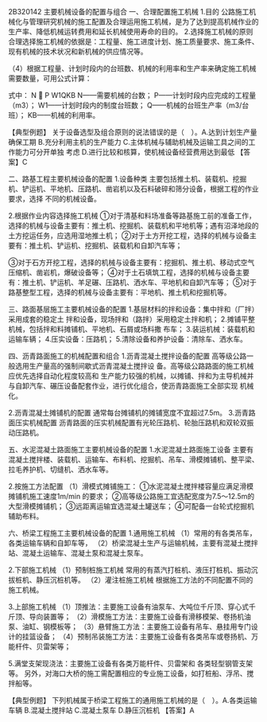2B320142	主要机械设备的配置与组合
一、合理配置施工机械
1.目的
公路施工机械化与管理研究机械的施工配置及合理运用施工机械，是为了达到提高机械作业的生产率、降低机械运转费用和延长机械使用寿命的目的。
2.选择施工机械的原则
合理选择施工机械的依据是：工程量、施工进度计划、施工质量要求、施工条件、现有机械的技术状况和新机械的供应情况等。

（4）根据工程量、计划时段内的台班数、机械的利用率和生产率来确定施工机械需要数量，可用公式计算：



式中：
N 		P W1QKB
N——需要机械的台数；
P——计划时段内应完成的工程量（m3）；
W1——计划时段内的制度台班数；
Q——机械的台班生产率（m3/台班）；
KB——机械的利用率。

【典型例题】
关于设备选型及组合原则的说法错误的是（　）。A.达到计划生产量确保工期
B.充分利用主机的生产能力
C.主体机械与辅助机械及运输工具之间的工作能力可分开单独  考虑
D.进行比较和核算，使机械设备经营费用达到最低
【答案】C

二、路基工程主要机械设备的配置
1.设备种类
主要包括推土机、装载机、挖掘机、铲运机、平地机、压路机、凿岩机以及石料破碎和筛分设备，根据工程的作业要求，选择 不同的机械设备。

2.根据作业内容选择施工机械
①对于清基和料场准备等路基施工前的准备工作，选择的机械与设备主要有：推土机、挖掘机、装载机和平地机等；遇有沼泽地段的土方挖运任务，应选用湿地推土机；
②对于土方开挖工程，选择的机械与设备主要有：推土机、铲运机、挖掘机、装载机和自卸汽车等；

③对于石方开挖工程，选择的机械与设备主要有：挖掘机、推土机、移动式空气压缩机、凿岩机，爆破设备等；
④对于土石填筑工程，选择的机械与设备主要有：推土机、铲运机、羊足碾、压路机、洒水车、平地机和自卸汽车等；
⑤对于路基整型工程，选择的机械与设备主要有：平地机、推土机和挖掘机等。

三、路面基层施工主要机械设备的配置
1.基层材料的拌和设备：集中拌和（厂拌）采用成套的稳定土  拌和设备，现场拌和（路拌）采用稳定土拌和机；
2.摊铺平整机械，包括拌和料摊铺机、平地机、石屑或场料撒  布车；
3.装运机械：装载机和运输车辆；
4.压实设备：压路机；
5.清除设备和养护设备：清除车、洒水车。

四、沥青路面施工的机械配置和组合
1.沥青混凝土搅拌设备的配置
高等级公路一般选用生产量高的强制间歇式沥青混凝土搅拌设 备。高等级公路路面的施工机械应优先选择自动化程度较高和 生产能力较强的机械，以摊铺、拌和为主导机械并与自卸汽车、碾压设备配套作业，进行优化组合，使沥青路面施工全部实现 机械化。

2.沥青混凝土摊铺机的配置
通常每台摊铺机的摊铺宽度不宜超过7.5m。
3.沥青路面压实机械配置
沥青路面的压实机械配置有光轮压路机、轮胎压路机和双轮双振动压路机。

五、水泥混凝土路面施工主要机械设备的配置
1.水泥混凝土路面施工设备
主要有混凝土搅拌楼、装载机、运输车、布料机、挖掘机、吊车、滑模摊铺机、整平梁、拉毛养护机、切缝机、洒水车等。

2.按施工方法配置
（1）滑模式摊铺施工：
①水泥混凝土搅拌楼容量应满足滑模摊铺机施工速度1m/min 的要求；
②高等级公路施工宜选配宽度为7.5～12.5m的大型滑模摊铺机；
③远距离运输宜选混凝土罐送车；
④可配备一台轮式挖掘机辅助布料。

六、桥梁工程施工主要机械设备的配置
1.通用施工机械
（1）常用的有各类吊车，各类运输车辆和自卸车等，
（2）桥梁混凝土生产与运输机械，主要有混凝土搅拌站、混凝土运输车、混凝土泵和混凝土泵车。

2.下部施工机械
（1）预制桩施工机械
常用的有蒸汽打桩机、液压打桩机、振动沉拔桩机、静压沉桩机等。
（2）灌注桩施工机械
根据施工方法的不同配置不同的施工机械。

3.上部施工机械
（1）顶推法：主要施工设备有油泵车、大吨位千斤顶、穿心式千斤顶、导向装置等；
（2）滑模施工方法：主要施工设备有滑移模架、卷扬机油泵、油缸、钢模板等；
（3）悬臂施工方法：主要施工设备有吊车、悬挂用专门设计的挂篮设备；
（4）预制吊装施工方法：主要施工设备有各类吊车或卷扬机、万能杆件、贝雷架等；

5.满堂支架现浇法：主要施工设备有各类万能杆件、贝雷架和  各类轻型钢管支架等。
另外，对海口大桥的施工需配置相应的专业施工设备，如打桩船、浮吊、搅拌船等。

【典型例题】
下列机械属于桥梁工程施工的通用施工机械的是（　）。A.各类运输车辆
B.混凝土搅拌站
C.混凝土泵车
D.静压沉桩机
【答案】A















